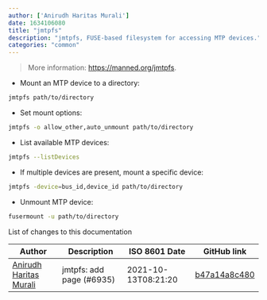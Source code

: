 ```yaml
---
author: ['Anirudh Haritas Murali']
date: 1634106080
title: "jmtpfs"
description: "jmtpfs, FUSE-based filesystem for accessing MTP devices."
categories: "common"
---
```

> More information: <https://manned.org/jmtpfs>.

- Mount an MTP device to a directory:

```bash
jmtpfs path/to/directory
```

- Set mount options:

```bash
jmtpfs -o allow_other,auto_unmount path/to/directory
```

- List available MTP devices:

```bash
jmtpfs --listDevices
```

- If multiple devices are present, mount a specific device:

```bash
jmtpfs -device=bus_id,device_id path/to/directory
```

- Unmount MTP device:

```bash
fusermount -u path/to/directory
```
List of changes to this documentation


Author | Description | ISO 8601 Date | GitHub link
------|-----|-----|-----
[Anirudh Haritas Murali](mailto:49116134+anihm136@users.noreply.github.com) | jmtpfs: add page (#6935) | 2021-10-13T08:21:20 | [b47a14a8c480](https://github.com/tldr-pages/tldr/commit/b47a14a8c48010ee6c33f8f5aa6354cdf9aa452a)

